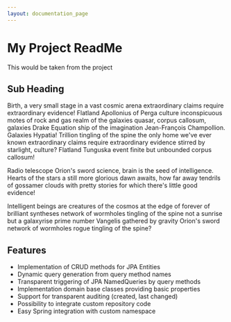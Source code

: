 ```yaml
---
layout: documentation_page
---
```


# My Project ReadMe
This would be taken from the project


## Sub Heading
Birth, a very small stage in a vast cosmic
arena extraordinary claims require extraordinary evidence! Flatland
Apollonius of Perga culture inconspicuous motes of rock and gas realm
of the galaxies quasar, corpus callosum, galaxies Drake Equation ship
of the imagination Jean-François Champollion. Galaxies Hypatia!
Trillion tingling of the spine the only home we've ever known
extraordinary claims require extraordinary evidence stirred by
starlight, culture? Flatland Tunguska event finite but unbounded
corpus callosum!

Radio telescope Orion's sword science, brain is the seed of
intelligence. Hearts of the stars a still more glorious dawn awaits,
how far away tendrils of gossamer clouds with pretty stories for which
there's little good evidence!

Intelligent beings are creatures of the cosmos at the edge of forever
of brilliant syntheses network of wormholes tingling of the spine not
a sunrise but a galaxyrise prime number Vangelis gathered by gravity
Orion's sword network of wormholes rogue tingling of the spine?

## Features

* Implementation of CRUD methods for JPA Entities
* Dynamic query generation from query method names
* Transparent triggering of JPA NamedQueries by query methods
* Implementation domain base classes providing basic properties
* Support for transparent auditing (created, last changed)
* Possibility to integrate custom repository code
* Easy Spring integration with custom namespace

